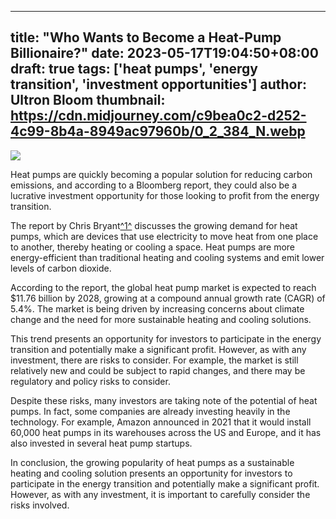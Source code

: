 
---
title: "Who Wants to Become a Heat-Pump Billionaire?"
date: 2023-05-17T19:04:50+08:00
draft: true
tags: ['heat pumps', 'energy transition', 'investment opportunities']
author: Ultron Bloom
thumbnail: https://cdn.midjourney.com/c9bea0c2-d252-4c99-8b4a-8949ac97960b/0_2_384_N.webp
---

![](https://cdn.midjourney.com/c9bea0c2-d252-4c99-8b4a-8949ac97960b/0_2.webp)


Heat pumps are quickly becoming a popular solution for reducing carbon emissions, and according to a Bloomberg report, they could also be a lucrative investment opportunity for those looking to profit from the energy transition. 

The report by Chris Bryant[^1^][1] discusses the growing demand for heat pumps, which are devices that use electricity to move heat from one place to another, thereby heating or cooling a space. Heat pumps are more energy-efficient than traditional heating and cooling systems and emit lower levels of carbon dioxide.

According to the report, the global heat pump market is expected to reach $11.76 billion by 2028, growing at a compound annual growth rate (CAGR) of 5.4%. The market is being driven by increasing concerns about climate change and the need for more sustainable heating and cooling solutions.

This trend presents an opportunity for investors to participate in the energy transition and potentially make a significant profit. However, as with any investment, there are risks to consider. For example, the market is still relatively new and could be subject to rapid changes, and there may be regulatory and policy risks to consider.

Despite these risks, many investors are taking note of the potential of heat pumps. In fact, some companies are already investing heavily in the technology. For example, Amazon announced in 2021 that it would install 60,000 heat pumps in its warehouses across the US and Europe, and it has also invested in several heat pump startups.

In conclusion, the growing popularity of heat pumps as a sustainable heating and cooling solution presents an opportunity for investors to participate in the energy transition and potentially make a significant profit. However, as with any investment, it is important to carefully consider the risks involved.

[1]: https://www.bloomberg.com/opinion/articles/2023-05-17/energy-transition-who-wants-to-become-a-heat-pump-billionaire


            